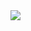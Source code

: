 <img src=https://user-images.githubusercontent.com/112873080/203672641-065a2895-70e0-46ab-b5f3-d7879ae6d379.png>


<!--
**AntonThoresson/AntonThoresson** is a ✨ _special_ ✨ repository because its `README.md` (this file) appears on your GitHub profile.

Here are some ideas to get you started:

- 🔭 I’m currently working on ...
- 🌱 I’m currently learning ...
- 👯 I’m looking to collaborate on ...
- 🤔 I’m looking for help with ...
- 💬 Ask me about ...
- 📫 How to reach me: ...
- 😄 Pronouns: ...
- ⚡ Fun fact: ...
-->
